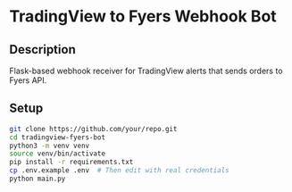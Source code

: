 # TradingView to Fyers Webhook Bot

## Description
Flask-based webhook receiver for TradingView alerts that sends orders to Fyers API.

## Setup
```bash
git clone https://github.com/your/repo.git
cd tradingview-fyers-bot
python3 -m venv venv
source venv/bin/activate
pip install -r requirements.txt
cp .env.example .env  # Then edit with real credentials
python main.py
